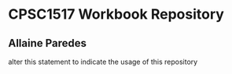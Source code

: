 # CPSC1517 Workbook Repository

## Allaine Paredes

alter this statement to indicate the usage of this repository
